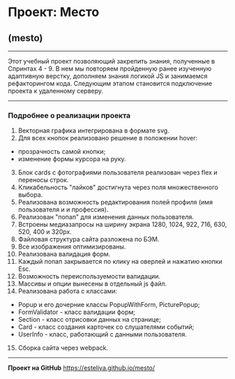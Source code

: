 # Проект: Место
## (mesto)
______________________
Этот учебный проект позволяющий закрепить знания, полученные в Спринтах 4 - 9. В нем мы повторяем пройденную ранее изученную адаптивную верстку, дополняем знания логикой JS и занимаемся рефакторингом кода. Следующим этапом становится подключение проекта к удаленному серверу.
______________________
### Подробнее о реализации проекта
1. Векторная графика интегрирована в формате svg.
2. Для всех кнопок реализовано решение в положении hover:
* прозрачность самой кнопки;
* изменение формы курсора на руку.
3. Блок cards с фотографиями пользователя реализован через flex и переносы строк.
4. Кликабельность "лайков" достигнута через поля множественного выбора.
5. Реализована возможность редактирования полей профиля (имя пользователя и и профессия).
6. Реализован "попап" для изменения данных пользователя.
7. Встроены медиазапросы на ширину экрана 1280, 1024, 922, 716, 630, 520, 400 и 320px.
8. Файловая структура сайта разложена по БЭМ.
9. Все изображения оптимизированы.
10. Реализована валидация форм.
11. Каждый попап закрывается по клику на оверлей и нажатию кнопки Esc.
12. Возможность переиспользуемости валидации.
13. Массивы и опции вынесены в отдельный js файл.
14. Реализована работа с классами: 
* Popup и его дочерние классы PopupWithForm, PicturePopup;
* FormValidator - класс валидации форм;
* Section - класс отрисовки данных на странице; 
* Сard - класс создания карточек со слушателями событий;
* UserInfo - класс, работающий с данными пользователя. 
15. Сборка сайта через webpack.
______________________
**Проект на GitHub**
https://esteliya.github.io/mesto/
